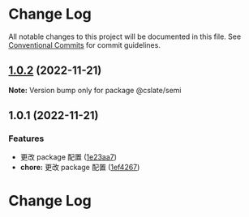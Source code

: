 # Change Log

All notable changes to this project will be documented in this file.
See [Conventional Commits](https://conventionalcommits.org) for commit guidelines.

## [1.0.2](https://github.com/rojer95/dslate/compare/v1.0.1...v1.0.2) (2022-11-21)

**Note:** Version bump only for package @cslate/semi





## 1.0.1 (2022-11-21)


### Features

* 更改 package 配置 ([1e23aa7](https://github.com/rojer95/dslate/commit/1e23aa76f0ca1e0dd2dffdf035ff64f245b8d9ad))
* **chore:** 更改 package 配置 ([1ef4267](https://github.com/rojer95/dslate/commit/1ef4267ebd885e907c5d28784f767918485bca3a))





# Change Log
